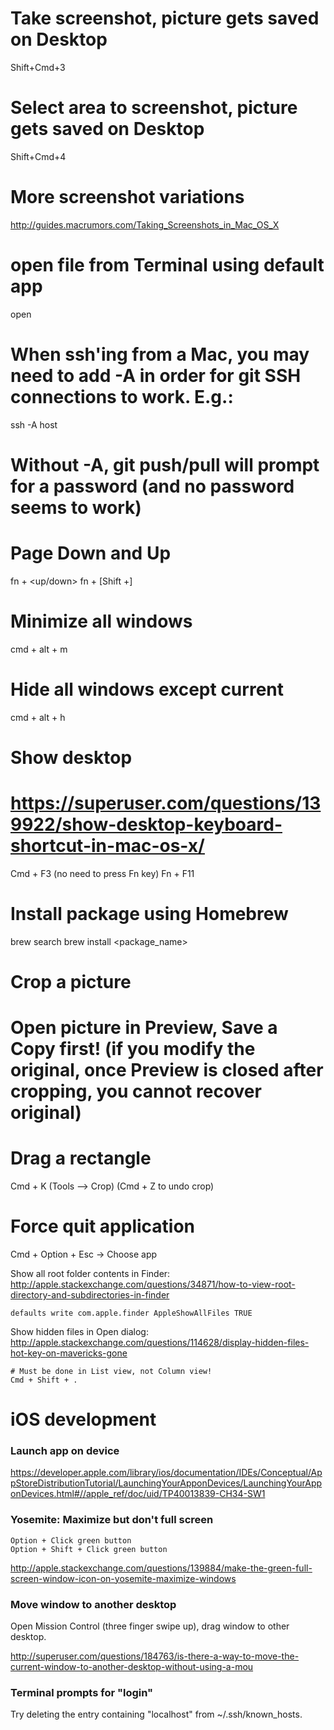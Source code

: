 # Take screenshot, picture gets saved on Desktop
Shift+Cmd+3

# Select area to screenshot, picture gets saved on Desktop
Shift+Cmd+4

# More screenshot variations
http://guides.macrumors.com/Taking_Screenshots_in_Mac_OS_X

# open file from Terminal using default app
open <file>

# When ssh'ing from a Mac, you may need to add -A in order for git SSH connections to work. E.g.:
ssh -A host
# Without -A, git push/pull will prompt for a password (and no password seems to work)

# Page Down and Up
fn + <up/down>
fn + [Shift +] <space>

# Minimize all windows
cmd + alt + m

# Hide all windows except current
cmd + alt + h

# Show desktop
# https://superuser.com/questions/139922/show-desktop-keyboard-shortcut-in-mac-os-x/
Cmd + F3 (no need to press Fn key)
Fn + F11

# Install package using Homebrew
brew search <keyword>
brew install <package_name>

# Crop a picture
# Open picture in Preview, Save a Copy first! (if you modify the original, once Preview is closed after cropping, you cannot recover original)
# Drag a rectangle
Cmd + K (Tools --> Crop)
(Cmd + Z to undo crop)

# Force quit application
Cmd + Option + Esc -> Choose app

Show all  root folder contents in Finder: http://apple.stackexchange.com/questions/34871/how-to-view-root-directory-and-subdirectories-in-finder
```
defaults write com.apple.finder AppleShowAllFiles TRUE
```

Show hidden files in Open dialog: http://apple.stackexchange.com/questions/114628/display-hidden-files-hot-key-on-mavericks-gone
```
# Must be done in List view, not Column view!
Cmd + Shift + .
```

# iOS development

### Launch app on device
https://developer.apple.com/library/ios/documentation/IDEs/Conceptual/AppStoreDistributionTutorial/LaunchingYourApponDevices/LaunchingYourApponDevices.html#//apple_ref/doc/uid/TP40013839-CH34-SW1

### Yosemite: Maximize but don't full screen
```
Option + Click green button
Option + Shift + Click green button
```
http://apple.stackexchange.com/questions/139884/make-the-green-full-screen-window-icon-on-yosemite-maximize-windows

### Move window to another desktop
Open Mission Control (three finger swipe up), drag window to other desktop.

http://superuser.com/questions/184763/is-there-a-way-to-move-the-current-window-to-another-desktop-without-using-a-mou

### Terminal prompts for "login"
Try deleting the entry containing "localhost" from ~/.ssh/known_hosts.